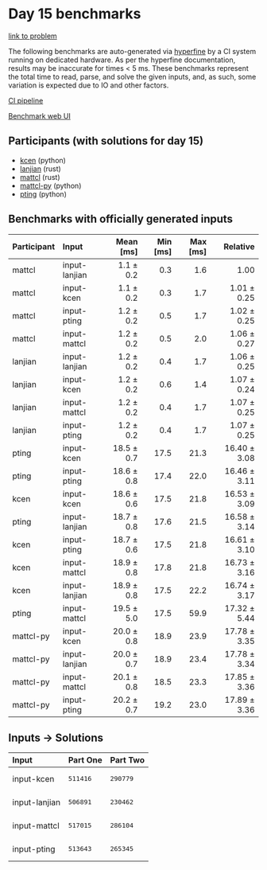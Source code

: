 # Day 15 benchmarks

[link to problem](https://adventofcode.com/2023/day/15)

The following benchmarks are auto-generated via
[hyperfine](https://github.com/sharkdp/hyperfine) by a CI system running on
dedicated hardware. As per the hyperfine documentation, results may be
inaccurate for times < 5 ms. These benchmarks represent the total time to read,
parse, and solve the given inputs, and, as such, some variation is expected due
to IO and other factors.

[CI pipeline](http://ci.papercode.net:8080/teams/main/pipelines/aoc2023)

[Benchmark web UI](https://aoc.ancalagon.black)


## Participants (with solutions for day 15)

- [kcen](https://github.com/kcen/aoc2023) (python)
- [lanjian](https://github.com/lanjian/aoc-2023) (rust)
- [mattcl](https://github.com/mattcl/aoc2023) (rust)
- [mattcl-py](https://github.com/mattcl/aoc2023-py) (python)
- [pting](https://github.com/pting/aoc2023) (python)


## Benchmarks with officially generated inputs

| Participant | Input | Mean [ms] | Min [ms] | Max [ms] | Relative |
|:---|:---|---:|---:|---:|---:|
| mattcl | input-lanjian | 1.1 ± 0.2 | 0.3 | 1.6 | 1.00 |
| mattcl | input-kcen | 1.1 ± 0.2 | 0.3 | 1.7 | 1.01 ± 0.25 |
| mattcl | input-pting | 1.2 ± 0.2 | 0.5 | 1.7 | 1.02 ± 0.25 |
| mattcl | input-mattcl | 1.2 ± 0.2 | 0.5 | 2.0 | 1.06 ± 0.27 |
| lanjian | input-lanjian | 1.2 ± 0.2 | 0.4 | 1.7 | 1.06 ± 0.25 |
| lanjian | input-kcen | 1.2 ± 0.2 | 0.6 | 1.4 | 1.07 ± 0.24 |
| lanjian | input-mattcl | 1.2 ± 0.2 | 0.4 | 1.7 | 1.07 ± 0.25 |
| lanjian | input-pting | 1.2 ± 0.2 | 0.4 | 1.7 | 1.07 ± 0.25 |
| pting | input-kcen | 18.5 ± 0.7 | 17.5 | 21.3 | 16.40 ± 3.08 |
| pting | input-pting | 18.6 ± 0.8 | 17.4 | 22.0 | 16.46 ± 3.11 |
| kcen | input-kcen | 18.6 ± 0.6 | 17.5 | 21.8 | 16.53 ± 3.09 |
| pting | input-lanjian | 18.7 ± 0.8 | 17.6 | 21.5 | 16.58 ± 3.14 |
| kcen | input-pting | 18.7 ± 0.6 | 17.5 | 21.8 | 16.61 ± 3.10 |
| kcen | input-mattcl | 18.9 ± 0.8 | 17.8 | 21.8 | 16.73 ± 3.16 |
| kcen | input-lanjian | 18.9 ± 0.8 | 17.5 | 22.2 | 16.74 ± 3.17 |
| pting | input-mattcl | 19.5 ± 5.0 | 17.5 | 59.9 | 17.32 ± 5.44 |
| mattcl-py | input-kcen | 20.0 ± 0.8 | 18.9 | 23.9 | 17.78 ± 3.35 |
| mattcl-py | input-lanjian | 20.0 ± 0.7 | 18.9 | 23.4 | 17.78 ± 3.34 |
| mattcl-py | input-mattcl | 20.1 ± 0.8 | 18.5 | 23.3 | 17.85 ± 3.36 |
| mattcl-py | input-pting | 20.2 ± 0.7 | 19.2 | 23.0 | 17.89 ± 3.36 |


## Inputs -> Solutions

| Input | Part One | Part Two |
|:---|:---|:---|
|input-kcen|<pre>511416</pre>|<pre>290779</pre>|
|input-lanjian|<pre>506891</pre>|<pre>230462</pre>|
|input-mattcl|<pre>517015</pre>|<pre>286104</pre>|
|input-pting|<pre>513643</pre>|<pre>265345</pre>|